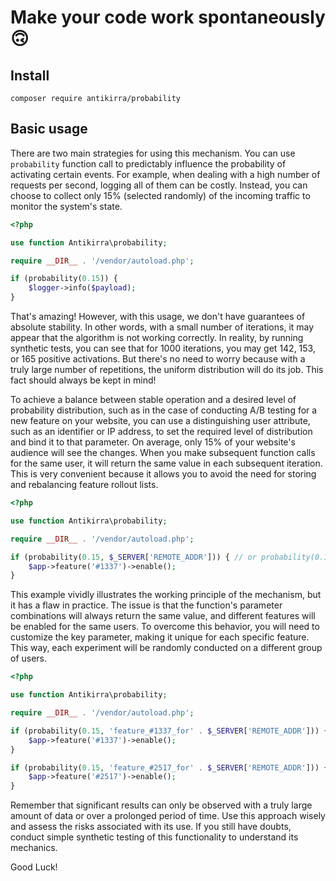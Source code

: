 # Make your code work spontaneously 🙃

## Install

```console
composer require antikirra/probability
```

## Basic usage

There are two main strategies for using this mechanism. You can use `probability` function call to predictably
influence the probability of activating certain events. For example, when dealing with a high number of requests per
second, logging all of them can be costly. Instead, you can choose to collect only 15% (selected randomly) of the
incoming traffic to monitor the system's state.

```php
<?php

use function Antikirra\probability;

require __DIR__ . '/vendor/autoload.php';

if (probability(0.15)) {
    $logger->info($payload);
}
```

That's amazing! However, with this usage, we don't have guarantees of absolute stability. In other words, with a small
number of iterations, it may appear that the algorithm is not working correctly. In reality, by running synthetic tests,
you can see that for 1000 iterations, you may get 142, 153, or 165 positive activations. But there's no need to worry
because with a truly large number of repetitions, the uniform distribution will do its job. This fact should always be
kept in mind!

To achieve a balance between stable operation and a desired level of probability distribution, such as in the case of
conducting A/B testing for a new feature on your website, you can use a distinguishing user attribute, such as an
identifier or IP address, to set the required level of distribution and bind it to that parameter. On average, only 15%
of your website's audience will see the changes. When you make subsequent function calls for the same user, it will
return the same value in each subsequent iteration. This is very convenient because it allows you to avoid the need for
storing and rebalancing feature rollout lists.

```php
<?php

use function Antikirra\probability;

require __DIR__ . '/vendor/autoload.php';

if (probability(0.15, $_SERVER['REMOTE_ADDR'])) { // or probability(0.15, (string)$userId)
    $app->feature('#1337')->enable();
}
```

This example vividly illustrates the working principle of the mechanism, but it has a flaw in practice. The issue is
that the function's parameter combinations will always return the same value, and different features will be enabled for
the same users. To overcome this behavior, you will need to customize the key parameter, making it unique for each
specific feature. This way, each experiment will be randomly conducted on a different group of users.

```php
<?php

use function Antikirra\probability;

require __DIR__ . '/vendor/autoload.php';

if (probability(0.15, 'feature_#1337_for' . $_SERVER['REMOTE_ADDR'])) {
    $app->feature('#1337')->enable();
}

if (probability(0.15, 'feature_#2517_for' . $_SERVER['REMOTE_ADDR'])) {
    $app->feature('#2517')->enable();
}
```

Remember that significant results can only be observed with a truly large amount of data or over a prolonged period of
time. Use this approach wisely and assess the risks associated with its use. If you still have doubts, conduct simple
synthetic testing of this functionality to understand its mechanics.

Good Luck!
